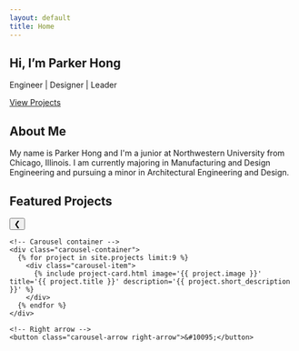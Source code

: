 ```yaml
---
layout: default
title: Home
---
```


<main class="home-page">
  <section class="hero">
    <div class="hero-content">
      <h1>Hi, I’m Parker Hong</h1>
      <p>Engineer | Designer | Leader</p>
      <a href="#projects" class="btn-primary">View Projects</a>
    </div>
  </section>

  <section class="intro">
    <h2>About Me</h2>
    <p>
      My name is Parker Hong and I'm a junior at Northwestern University from Chicago, Illinois. I am currently majoring in Manufacturing and Design Engineering and pursuing a minor in Architectural Engineering and Design.
    </p>
  </section>

  <!-- FEATURED PROJECTS CAROUSEL -->
<section id="projects" class="projects-carousel">
  <h2>Featured Projects</h2>
  <div class="carousel-wrapper">  
    <!-- Left arrow -->
    <button class="carousel-arrow left-arrow">&#10094;</button>

    <!-- Carousel container -->
    <div class="carousel-container">
      {% for project in site.projects limit:9 %}
        <div class="carousel-item">
          {% include project-card.html image='{{ project.image }}' title='{{ project.title }}' description='{{ project.short_description }}' %}
        </div>
      {% endfor %}
    </div>

    <!-- Right arrow -->
    <button class="carousel-arrow right-arrow">&#10095;</button>
  </div>
</section>

<!-- Carousel script -->
<script>
  const container = document.querySelector('.carousel-container');
  const leftArrow = document.querySelector('.left-arrow');
  const rightArrow = document.querySelector('.right-arrow');

  const scrollAmount = 300; // adjust to project card width + gap

  leftArrow.addEventListener('click', () => {
    container.scrollBy({ left: -scrollAmount, behavior: 'smooth' });
  });

  rightArrow.addEventListener('click', () => {
    container.scrollBy({ left: scrollAmount, behavior: 'smooth' });
  });
</script>
</main>
